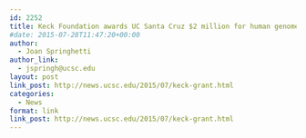 ```yaml
---
id: 2252
title: Keck Foundation awards UC Santa Cruz $2 million for human genome variation project
#date: 2015-07-28T11:47:20+00:00
author:
  - Joan Springhetti
author_link:
  - jspringh@ucsc.edu
layout: post
link_post: http://news.ucsc.edu/2015/07/keck-grant.html
categories:
  - News
format: link
link_post: http://news.ucsc.edu/2015/07/keck-grant.html
---
```

